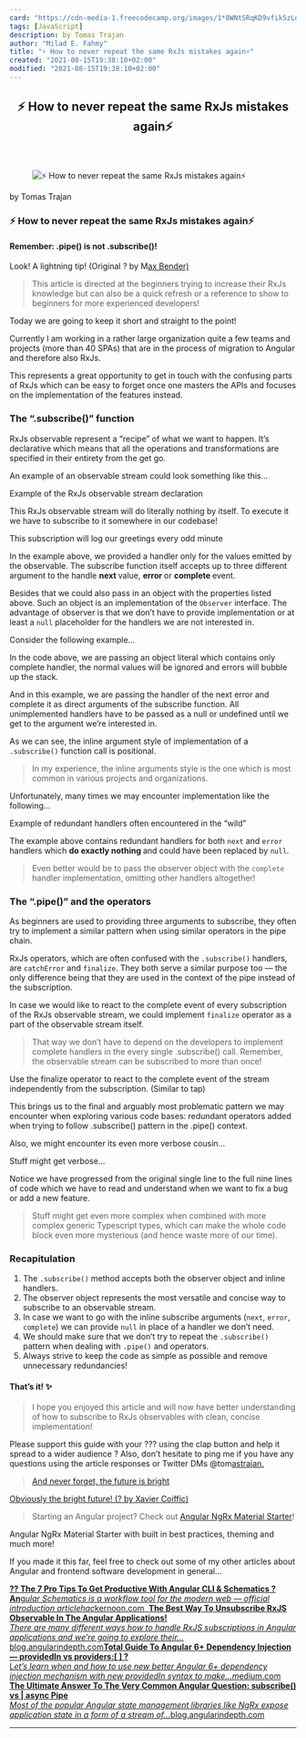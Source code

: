 ```yaml
---
card: "https://cdn-media-1.freecodecamp.org/images/1*8WNtSRqKD9vfik5zLqDRzw.jpeg"
tags: [JavaScript]
description: by Tomas Trajan
author: "Milad E. Fahmy"
title: "⚡ How to never repeat the same RxJs mistakes again⚡"
created: "2021-08-15T19:38:10+02:00"
modified: "2021-08-15T19:38:10+02:00"
---
```

<div class="site-wrapper">
<main id="site-main" class="site-main outer">
<div class="inner">
<article class="post-full post tag-javascript tag-rxjs tag-typescript tag-tech tag-programming ">
<header class="post-full-header">
<h1 class="post-full-title">⚡ How to never repeat the same RxJs mistakes again⚡</h1>
</header>
<figure class="post-full-image">
<picture>
<source media="(max-width: 700px)" sizes="1px" srcset="data:image/gif;base64,R0lGODlhAQABAIAAAAAAAP///yH5BAEAAAAALAAAAAABAAEAAAIBRAA7 1w">
<source media="(min-width: 701px)" sizes="(max-width: 800px) 400px,
(max-width: 1170px) 700px,
1400px" srcset="https://cdn-media-1.freecodecamp.org/images/1*8WNtSRqKD9vfik5zLqDRzw.jpeg 300w,
https://cdn-media-1.freecodecamp.org/images/1*8WNtSRqKD9vfik5zLqDRzw.jpeg 600w,
https://cdn-media-1.freecodecamp.org/images/1*8WNtSRqKD9vfik5zLqDRzw.jpeg 1000w,
https://cdn-media-1.freecodecamp.org/images/1*8WNtSRqKD9vfik5zLqDRzw.jpeg 2000w">
<img onerror="this.style.display='none'" src="https://cdn-media-1.freecodecamp.org/images/1*8WNtSRqKD9vfik5zLqDRzw.jpeg" alt="⚡ How to never repeat the same RxJs mistakes again⚡">
</picture>
</figure>
<section class="post-full-content">
<div class="post-content medium-migrated-article">
<p>by Tomas Trajan</p>
<h1 id="-how-to-never-repeat-the-same-rxjs-mistakes-again-">⚡ How to never repeat the same RxJs mistakes again⚡</h1>
<h4 id="remember-pipe-is-not-subscribe-">Remember: .pipe() is not .subscribe()!</h4>
<figcaption>Look! A lightning tip! (Original ? by M<a href="https://unsplash.com/photos/iF5odYWB_nQ?utm_source=unsplash&amp;utm_medium=referral&amp;utm_content=creditCopyText" rel="noopener" target="_blank" title="">ax Bender)</a> </figcaption>
</figure>
<blockquote>This article is directed at the beginners trying to increase their RxJs knowledge but can also be a quick refresh or a reference to show to beginners for more experienced developers!</blockquote>
<p>Today we are going to keep it short and straight to the point!</p>
<p>Currently I am working in a rather large organization quite a few teams and projects (more than 40 SPAs) that are in the process of migration to Angular and therefore also RxJs.</p>
<p>This represents a great opportunity to get in touch with the confusing parts of RxJs which can be easy to forget once one masters the APIs and focuses on the implementation of the features instead.</p>
<h3 id="the-subscribe-function">The “.subscribe()” function</h3>
<p>RxJs observable represent a “recipe” of what we want to happen. It’s declarative which means that all the operations and transformations are specified in their entirety from the get go.</p>
<p>An example of an observable stream could look something like this…</p>
<figcaption>Example of the RxJs observable stream declaration</figcaption>
</figure>
<p>This RxJs observable stream will do literally nothing by itself. To execute it we have to subscribe to it somewhere in our codebase!</p>
<figcaption>This subscription will log our greetings every odd minute</figcaption>
</figure>
<p>In the example above, we provided a handler only for the values emitted by the observable. The subscribe function itself accepts up to three different argument to the handle <strong>next </strong>value, <strong>error </strong>or <strong>complete </strong>event.</p>
<p>Besides that we could also pass in an object with the properties listed above. Such an object is an implementation of the <code>Observer</code> interface. The advantage of observer is that we don’t have to provide implementation or at least a <code>null</code> placeholder for the handlers we are not interested in.</p>
<p>Consider the following example…</p>
<p>In the code above, we are passing an object literal which contains only complete handler, the normal values will be ignored and errors will bubble up the stack.</p>
<p>And in this example, we are passing the handler of the next error and complete it as direct arguments of the subscribe function. All unimplemented handlers have to be passed as a null or undefined until we get to the argument we’re interested in.</p>
<p>As we can see, the inline argument style of implementation of a <code>.subscribe()</code> function call is positional.</p>
<blockquote>In my experience, the inline arguments style is the one which is most common in various projects and organizations.</blockquote>
<p>Unfortunately, many times we may encounter implementation like the following…</p>
<figcaption>Example of redundant handlers often encountered in the “wild”</figcaption>
</figure>
<p>The example above contains redundant handlers for both <code>next</code> and <code>error</code> handlers which <strong>do exactly nothing </strong>and could have been replaced by <code>null</code>.</p>
<blockquote>Even better would be to pass the observer object with the <code>complete</code> handler implementation, omitting other handlers altogether!</blockquote>
<h3 id="the-pipe-and-the-operators">The “.pipe()” and the operators</h3>
<p>As beginners are used to providing three arguments to subscribe, they often try to implement a similar pattern when using similar operators in the pipe chain.</p>
<p>RxJs operators, which are often confused with the <code>.subscribe()</code> handlers, are <code>catchError</code> and <code>finalize</code>. They both serve a similar purpose too — the only difference being that they are used in the context of the pipe instead of the subscription.</p>
<p>In case we would like to react to the complete event of every subscription of the RxJs observable stream, we could implement <code>finalize</code> operator as a part of the observable stream itself.</p>
<blockquote>That way we don’t have to depend on the developers to implement complete handlers in the every single .subscribe() call. Remember, the observable stream can be subscribed to more than once!</blockquote>
<figcaption>Use the finalize operator to react to the complete event of the stream independently from the subscription. (Similar to tap)</figcaption>
</figure>
<p>This brings us to the final and arguably most problematic pattern we may encounter when exploring various code bases: redundant operators added when trying to follow .subscribe() pattern in the .pipe() context.</p>
<p>Also, we might encounter its even more verbose cousin…</p>
<figcaption>Stuff might get verbose…</figcaption>
</figure>
<p>Notice we have progressed from the original single line to the full nine lines of code which we have to read and understand when we want to fix a bug or add a new feature.</p>
<blockquote>Stuff might get even more complex when combined with more complex generic Typescript types, which can make the whole code block even more mysterious (and hence waste more of our time).</blockquote>
<h3 id="recapitulation">Recapitulation</h3>
<ol>
<li>The <code>.subscribe()</code> method accepts both the observer object and inline handlers.</li>
<li>The observer object represents the most versatile and concise way to subscribe to an observable stream.</li>
<li>In case we want to go with the inline subscribe arguments (<code>next</code>, <code>error</code>, <code>complete</code>) we can provide <code>null</code> in place of a handler we don’t need.</li>
<li>We should make sure that we don’t try to repeat the <code>.subscribe()</code> pattern when dealing with <code>.pipe()</code> and operators.</li>
<li>Always strive to keep the code as simple as possible and remove unnecessary redundancies!</li>
</ol>
<h4 id="that-s-it-">That’s it! ✨</h4>
<blockquote>I hope you enjoyed this article and will now have better understanding of how to subscribe to RxJs observables with clean, concise implementation!</blockquote>
<p>Please support this guide with your ??? using the clap button and help it spread to a wider audience ? Also, don’t hesitate to ping me if you have any questions using the article responses or Twitter DMs @tom<a href="https://twitter.com/tomastrajan" rel="noopener">astrajan.</a></p>
<blockquote><a href="https://twitter.com/tomastrajan" rel="noopener">And never forget, the future is bright</a></blockquote>
<figcaption><a href="https://twitter.com/tomastrajan" rel="noopener" target="_blank" title="">Obviously the bright future! (? by X</a><a href="https://unsplash.com/photos/WV4B_aVj0aQ?utm_source=unsplash&amp;utm_medium=referral&amp;utm_content=creditCopyText" rel="noopener" target="_blank" title="">avier Coiffic)</a> </figcaption>
</figure>
<blockquote>Starting an Angular project? Check out <a href="https://github.com/tomastrajan/angular-ngrx-material-starter" rel="noopener">Angular NgRx Material Starter</a>!</blockquote>
<figcaption>Angular NgRx Material Starter with built in best practices, theming and much more!</figcaption>
</figure>
<p>If you made it this far, feel free to check out some of my other articles about Angular and frontend software development in general…</p>
<p><a href="https://hackernoon.com/%EF%B8%8F-the-7-pro-tips-to-get-productive-with-angular-cli-schematics-b59783704c54" rel="noopener"><strong>?‍?️ The 7 Pro Tips To Get Productive With Angular CLI &amp; Schematics ?</strong></a><br><a href="https://hackernoon.com/%EF%B8%8F-the-7-pro-tips-to-get-productive-with-angular-cli-schematics-b59783704c54" rel="noopener"><strong>An</strong>g<em>ular Schematics is a workflow tool for the modern web — official introduction articlehac</em>kernoon.com &nbsp;</a><a href="https://blog.angularindepth.com/the-best-way-to-unsubscribe-rxjs-observable-in-the-angular-applications-d8f9aa42f6a0" rel="noopener"><strong>The Best Way To Unsubscribe RxJS Observable In The Angular Applications!</strong></a><br><a href="https://blog.angularindepth.com/the-best-way-to-unsubscribe-rxjs-observable-in-the-angular-applications-d8f9aa42f6a0" rel="noopener"><em>There are many different ways how to handle RxJS subscriptions in Angular applications and we’re going to explore their…</em>blog.angularindepth.com</a><a href="https://medium.com/@tomastrajan/total-guide-to-angular-6-dependency-injection-providedin-vs-providers-85b7a347b59f" rel="noopener"><strong>Total Guide To Angular 6+ Dependency Injection — providedIn vs providers:[ ] ?</strong></a><br><a href="https://medium.com/@tomastrajan/total-guide-to-angular-6-dependency-injection-providedin-vs-providers-85b7a347b59f" rel="noopener">L<em>et’s learn when and how to use new better Angular 6+ dependency injection mechanism with new providedIn syntax to make…m</em>edium.com </a><a href="https://blog.angularindepth.com/angular-question-rxjs-subscribe-vs-async-pipe-in-component-templates-c956c8c0c794" rel="noopener"><strong>The Ultimate Answer To The Very Common Angular Question: subscribe() vs | async Pipe</strong></a><br><a href="https://blog.angularindepth.com/angular-question-rxjs-subscribe-vs-async-pipe-in-component-templates-c956c8c0c794" rel="noopener"><em>Most of the popular Angular state management libraries like NgRx expose application state in a form of a stream of…</em>blog.angularindepth.com</a></p>
</div>
<hr>
</section>
</article>
</div>
</main>
</div>
<!-- Google Tag Manager (noscript) -->
<!-- End Google Tag Manager (noscript) -->
